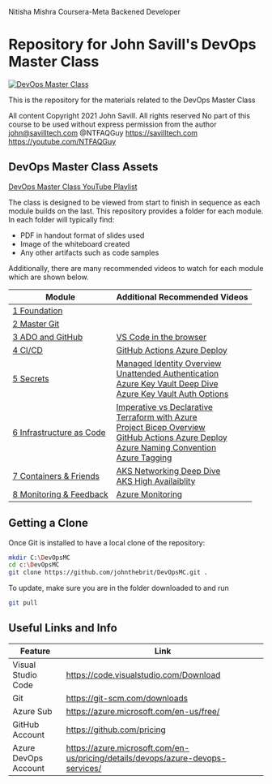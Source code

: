 Nitisha Mishra
Coursera-Meta Backened Developer
# Repository for John Savill's DevOps Master Class #

<a href="https://youtube.com/NTFAQGuy" rel="YouTube Channel">![DevOps Master Class](/Images/logosmall.png)</a>

This is the repository for the materials related to the DevOps Master Class

All content Copyright 2021 John Savill. All rights reserved
No part of this course to be used without express permission from the author
john@savilltech.com
@NTFAQGuy
https://savilltech.com
https://youtube.com/NTFAQGuy

## DevOps Master Class Assets

[DevOps Master Class YouTube Playlist](https://www.youtube.com/playlist?list=PLlVtbbG169nFr8RzQ4GIxUEznpNR53ERq   "DevOps Master Class Playlist")

The class is designed to be viewed from start to finish in sequence as each module builds on the last. This repository provides a folder for each module. In each folder will typically find:

 - PDF in handout format of slides used
 - Image of the whiteboard created
 - Any other artifacts such as code samples

Additionally, there are many recommended videos to watch for each module which are shown below.

| Module | Additional Recommended Videos |
|--|--|
| [1 Foundation](https://youtu.be/YMdtaWfU_QE) | |
| [2 Master Git](https://youtu.be/hQJktcBzJUs) | |
| [3 ADO and GitHub](https://youtu.be/Z9evyML2I6M) | [VS Code in the browser](https://youtu.be/OyZyImXt4fc) |
| [4 CI/CD](https://youtu.be/nLRHV2sRTe8) | [GitHub Actions Azure Deploy](https://youtu.be/FeSMRFkaRIU)|
| [5 Secrets](https://youtu.be/b5F0WuTISAE) |[Managed Identity Overview](https://youtu.be/1NOZv2M3q2k)<br>[Unattended Authentication](https://youtu.be/7VMPtrqCehE)<br>[Azure Key Vault Deep Dive](https://youtu.be/kP7KpfToMkg)<br>[Azure Key Vault Auth Options](https://youtu.be/oYzFWOrZMKc) |
| [6 Infrastructure as Code](https://youtu.be/8AgEwM8RhAU) | [Imperative vs Declarative](https://youtu.be/scH6M1oRucA)<br>[Terraform with Azure](https://youtu.be/JKVkblsp3cM)<br>[Project Bicep Overview](https://youtu.be/_yvb6NVx61Y)<br>[GitHub Actions Azure Deploy](https://youtu.be/FeSMRFkaRIU)<br>[Azure Naming Convention](https://docs.microsoft.com/en-us/azure/cloud-adoption-framework/ready/azure-best-practices/resource-naming)<br>[Azure Tagging](https://docs.microsoft.com/en-us/azure/cloud-adoption-framework/ready/azure-best-practices/resource-tagging)|
| [7 Containers & Friends](https://youtu.be/r6YIlPEC4y4) | [AKS Networking Deep Dive](https://youtu.be/6TZsd4toIbg)<br>[AKS High Availaiblity](https://youtu.be/gksFrKiZjMc) |
| [8 Monitoring & Feedback](https://youtu.be/ypT4S17kiJw) | [Azure Monitoring](https://youtu.be/hTS8jXEX_88) |

## Getting a Clone
Once Git is installed to have a local clone of the repository:

```sh
mkdir C:\DevOpsMC
cd c:\DevOpsMC
git clone https://github.com/johnthebrit/DevOpsMC.git .
```

To update, make sure you are in the folder downloaded to and run

```sh
git pull
```

## Useful Links and Info

| Feature              | Link                                                                             |
|----------------------|----------------------------------------------------------------------------------|
| Visual Studio Code   | https://code.visualstudio.com/Download                                           |
| Git                  | https://git-scm.com/downloads                                                    |
| Azure Sub            | https://azure.microsoft.com/en-us/free/                                          |
| GitHub Account       | https://github.com/pricing                                                       |
| Azure DevOps Account | https://azure.microsoft.com/en-us/pricing/details/devops/azure-devops-services/  |

